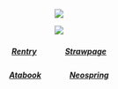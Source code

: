 ⠀<div align="center">

![](https://komarev.com/ghpvc/?username=Greedism&color=85ccac&style=plastic&label=Viewers&base=2990)

![](https://files.catbox.moe/7ay11b.gif)
##### [Rentry](https://rentry.co/Cazas-Gratiae)ㅤㅤㅤㅤ[Strawpage](https://medangel.straw.page/)
##### [Atabook](https://don.atabook.org/)ㅤㅤㅤㅤ[Neospring](https://neospring.org/@p.ai.nter/_app/warning)
